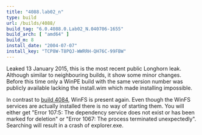 ```yaml
---
title: "4088.lab02_n"
type: build
url: /builds/4088/
build_tag: "6.0.4088.0.Lab02_N.040706-1655"
build_arch: [ "amd64" ]
build_m: 8
install_date: "2004-07-07"
install_key: "TCP8W-T8PQJ-WWRRH-QH76C-99FBW"
---
```


Leaked 13 January 2015, this is the most recent public Longhorn leak. Although similar to neighbouring builds, it show some minor changes. Before this time only a WinPE build with the same version number was publicly available lacking the install.wim which made installing impossible.

In contrast to [build 4084](/builds/4084/), WinFS is present again. Even though the WinFS services are actually installed there is no way of starting them. You will either get "Error 107:5: The dependency service does not exist or has been marked for deletion" or "Error 1067: The process terminated unexpectedly". Searching will result in a crash of explorer.exe.